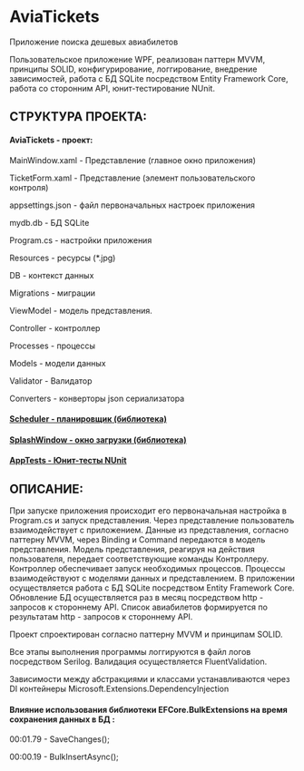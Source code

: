 # AviaTickets
 Приложение поиска дешевых авиабилетов
 
 Пользовательское приложение WPF, реализован паттерн MVVM, принципы SOLID, конфигурирование, логгирование, внедрение зависимостей, работа с БД SQLite посредством Entity Framework Core, работа со сторонним API, юнит-тестирование NUnit.
 
 ## СТРУКТУРА ПРОЕКТА:
 
 #### AviaTickets - проект:
 
 MainWindow.xaml - Представление (главное окно приложения)
 
 TicketForm.xaml - Представление (элемент пользовательского контроля)
 
 appsettings.json - файл первоначальных настроек приложения
 
 mydb.db - БД SQLite
 
 Program.cs - настройки приложения
 
 Resources - ресурсы (*.jpg)
 
 DB - контекст данных
 
 Migrations - миграции 
 
 ViewModel - модель представления.
 
 Controller - контроллер
 
 Processes - процессы 
 
 Models - модели данных
 
 Validator - Валидатор
 
 Converters - конверторы json сериализатора
 
 #### [Scheduler - планировщик (библиотека)](https://github.com/Presstomsk/Scheduler)
 
 #### [SplashWindow - окно загрузки (библиотека)](https://github.com/Presstomsk/SplashWindow) 
 
 #### [AppTests - Юнит-тесты NUnit](https://github.com/Presstomsk/AviaTickets/tree/main/AppTest)
 
## ОПИСАНИЕ:
 
При запуске приложения происходит его первоначальная настройка в Program.cs и запуск представления. Через представление пользователь взаимодействует с приложением. Данные из представления, согласно паттерну MVVM, через Binding и Command передаются в модель представления. Модель представления, реагируя на действия пользователя, передает соответствующие команды Контроллеру. Контроллер обеспечивает запуск необходимых процессов. Процессы взаимодействуют с моделями данных и представлением.
В приложении осуществляется работа с БД SQLite посредством Entity Framework Core. Обновление БД осуществляется раз в месяц посредством http - запросов к стороннему API. Список авиабилетов формируется по результатам http - запросов к стороннему API.  

Проект спроектирован согласно паттерну MVVM и принципам SOLID. 

Все этапы выполнения программы логгируются в файл логов посредством Serilog. Валидация осуществляется FluentValidation. 

Зависимости между абстракциями и классами устанавливаются через DI контейнеры Microsoft.Extensions.DependencyInjection

#### Влияние использования библиотеки EFCore.BulkExtensions на время сохранения данных в БД : 

00:01.79  - SaveChanges();

00:00.19  - BulkInsertAsync();


